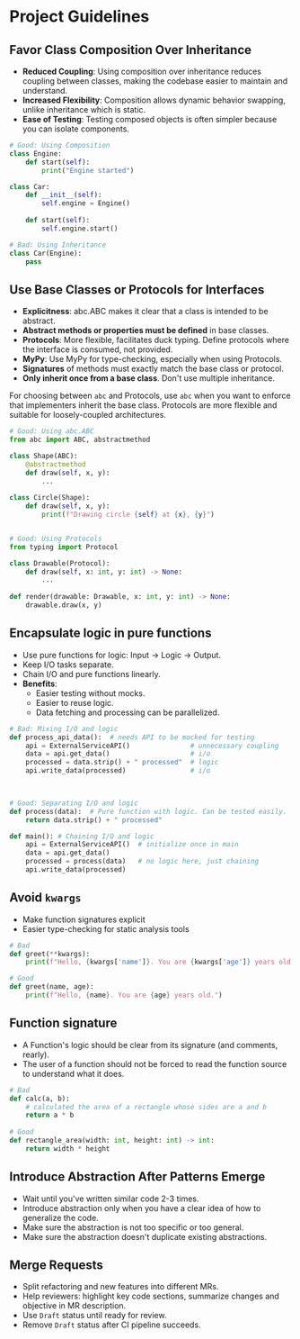 # Project Guidelines

## Favor Class Composition Over Inheritance
* **Reduced Coupling**: Using composition over inheritance reduces coupling between classes, making the codebase easier to maintain and understand.
* **Increased Flexibility**: Composition allows dynamic behavior swapping, unlike inheritance which is static.
* **Ease of Testing**: Testing composed objects is often simpler because you can isolate components.
    
```python
# Good: Using Composition
class Engine:
    def start(self):
        print("Engine started")

class Car:
    def __init__(self):
        self.engine = Engine()
    
    def start(self):
        self.engine.start()

# Bad: Using Inheritance
class Car(Engine):
    pass
```

## Use Base Classes or Protocols for Interfaces
* **Explicitness**: abc.ABC makes it clear that a class is intended to be abstract.
* **Abstract methods or properties must be defined** in base classes.
* **Protocols**: More flexible, facilitates duck typing. Define protocols where the interface is consumed, not provided.
* **MyPy**: Use MyPy for type-checking, especially when using Protocols.
* **Signatures** of methods must exactly match the base class or protocol.
* **Only inherit once from a base class**. Don't use multiple inheritance. 

For choosing between `abc` and Protocols, use `abc` when you want to enforce 
that implementers inherit the base class. Protocols are more flexible and suitable for 
loosely-coupled architectures.

```python
# Good: Using abc.ABC
from abc import ABC, abstractmethod

class Shape(ABC):
    @abstractmethod
    def draw(self, x, y):
        ...
        
class Circle(Shape):
    def draw(self, x, y):
        print(f"Drawing circle {self} at {x}, {y}")


# Good: Using Protocols
from typing import Protocol

class Drawable(Protocol):
    def draw(self, x: int, y: int) -> None:
        ...
        
def render(drawable: Drawable, x: int, y: int) -> None:
    drawable.draw(x, y)
```

## Encapsulate logic in pure functions

* Use pure functions for logic: Input -> Logic -> Output.
* Keep I/O tasks separate.
* Chain I/O and pure functions linearly.
* **Benefits**:
  * Easier testing without mocks.
  * Easier to reuse logic. 
  * Data fetching and processing can be parallelized.

```python
# Bad: Mixing I/O and logic
def process_api_data():  # needs API to be mocked for testing
    api = ExternalServiceAPI()               # unnecessary coupling
    data = api.get_data()                    # i/o
    processed = data.strip() + " processed"  # logic
    api.write_data(processed)                # i/o
    


# Good: Separating I/O and logic
def process(data):  # Pure function with logic. Can be tested easily.
    return data.strip() + " processed"

def main(): # Chaining I/O and logic
    api = ExternalServiceAPI()  # initialize once in main
    data = api.get_data()
    processed = process(data)   # no logic here, just chaining
    api.write_data(processed)
```

## Avoid `kwargs`

* Make function signatures explicit
* Easier type-checking for static analysis tools

```python
# Bad
def greet(**kwargs):
    print(f"Hello, {kwargs['name']}. You are {kwargs['age']} years old.")

# Good
def greet(name, age):
    print(f"Hello, {name}. You are {age} years old.")
```

## Function signature

* A Function's logic should be clear from its signature (and comments, rearly).
* The user of a function should not be forced to read the function source to understand what it does.

```python
# Bad
def calc(a, b):
    # calculated the area of a rectangle whose sides are a and b
    return a * b
    
# Good
def rectangle_area(width: int, height: int) -> int:
    return width * height
```

## Introduce Abstraction After Patterns Emerge

* Wait until you've written similar code 2-3 times.
* Introduce abstraction only when you have a clear idea of how to generalize the code.
* Make sure the abstraction is not too specific or too general.
* Make sure the abstraction doesn't duplicate existing abstractions.

## Merge Requests

* Split refactoring and new features into different MRs.
* Help reviewers: highlight key code sections, summarize changes and objective in MR description.
* Use `Draft` status until ready for review.
* Remove `Draft` status after CI pipeline succeeds.
